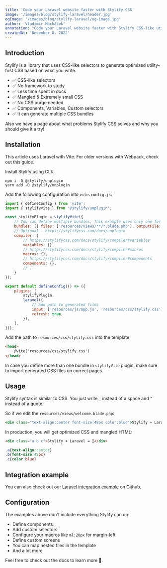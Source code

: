 ```yaml
---
title: 'Code your Laravel website faster with Stylify CSS'
image: '/images/blog/stylify-laravel/header.jpg'
ogImage: '/images/blog/stylify-laravel/og-image.jpg'
author: 'Vladimír Macháček'
annotation: "Code your Laravel website faster with Stylify CSS-like utilities. Don't study CSS framework. Focus on coding."
createdAt: 'December 8, 2022'
---
```


## Introduction
<nuxt-link to="/">Stylify</nuxt-link> is a library that uses CSS-like selectors to generate optimized utility-first CSS based on what you write.

- ✅ CSS-like selectors
- ✅ No framework to study
- ✅ Less time spent in docs
- ✅ Mangled & Extremely small CSS
- ✅ No CSS purge needed
- ✅ Components, Variables, Custom selectors
- ✅ It can generate multiple CSS bundles

Also we have a page about <nuxt-link to="/docs/get-started/why-stylify-css">what problems Stylify CSS solves and why you should give it a try!</nuxt-link>


## Installation
This article uses Laravel with Vite. For older versions with Webpack, check out <nuxt-link to="/docs/integrations/laravel#for-older-vesions-of-laravel-with-webpack">this guide</nuxt-link>.

Install Stylify using CLI:
```
npm i -D @stylify/unplugin
yarn add -D @stylify/unplugin
```

Add the following configuration into `vite.config.js`:
```js
import { defineConfig } from 'vite';
import { stylifyVite } from '@stylify/unplugin';

const stylifyPlugin = stylifyVite({
	// You can define multiple bundles, This example uses only one for simplicity
	bundles: [{ files: ['resources/views/**/*.blade.php'], outputFile: 'resources/css/stylify.css' }],
	// Optional - https://stylifycss.com/docs/unplugin
	compiler: {
		// https://stylifycss.com/docs/stylify/compiler#variables
		variables: {},
		// https://stylifycss.com/docs/stylify/compiler#macros
		macros: {},
		// https://stylifycss.com/docs/stylify/compiler#components
		components: {},
		// ...
	}
});

export default defineConfig(() => ({
	plugins: [
		stylifyPlugin,
		laravel({
			// Add path to generated files
            input: ['resources/js/app.js', 'resources/css/stylify.css'],
            refresh: true,
        }),
	],
}));
```

Add the path to `resources/css/stylify.css` into the template:

```html
<head>
	@vite('resources/css/stylify.css')
</head>
```

In case you define more than one bundle in `stylifyVite` plugin, make sure to import generated CSS files on correct pages.

## Usage
Stylify syntax is similar to CSS. You just write `_` instead of a space and `^` instead of a quote.

So if we edit the `resources/views/welcome.blade.php`:
```jsx
<div class="text-align:center font-size:48px color:blue">Stylify + Laravel = 🚀</div>
```

In production, you will get optimized CSS and mangled HTML:
```html
<div class="a b c">Stylify + Laravel = 🚀</div>
```

```css
.a{text-align:center}
.b{font-size:48px}
.c{color:blue}
```

## Integration example
You can also check out our <a href="https://github.com/stylify/integrations-examples/tree/master/laravel" target="_blank" rel="noopener">Laravel integration example</a> on Github.

## Configuration
The examples above don't include everything Stylify can do:
- Define <nuxt-link to="/docs/stylify/compiler#components">components</nuxt-link>
- Add <nuxt-link to="/docs/stylify/compiler#customselectors">custom selectors</nuxt-link>
- Configure <nuxt-link to="/docs/stylify/compiler#macros">your macros</nuxt-link> like `ml:20px` for margin-left
- Define <nuxt-link to="/docs/stylify/compiler#screens">custom screens</nuxt-link>
- You can map <nuxt-link to="/docs/bundler#files-content-option">nested files</nuxt-link> in the template
- And a lot more

Feel free to <nuxt-link to="/docs/get-started">check out the docs</nuxt-link> to learn more 💎.
